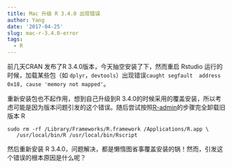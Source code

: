 ```yaml
---
title: Mac 升级 R 3.4.0 出现错误
author: Yang
date: '2017-04-25'
slug: mac-r-3.4.0-error
tags:
  - R
---
```


前几天CRAN 发布了R 3.4.0版本，今天抽空安装了下，然而重启 Rstudio 运行的时候，加载某些包（如 `dplyr`，`devtools`）出现错误`caught segfault  address 0x18, cause 'memory not mapped'`。<!--more-->

重新安装包也不起作用，想到自己升级到R 3.4.0的时候采用的覆盖安装，所以考虑可能是因为版本问题引发的这个错误。随后尝试按照[R-admin](https://cran.r-project.org/doc/manuals/r-release/R-admin.html#Uninstalling-under-macOS)的步骤完全卸载旧版本 R

```
sudo rm -rf /Library/Frameworks/R.framework /Applications/R.app \
   /usr/local/bin/R /usr/local/bin/Rscript
```

然后重新安装 R 3.4.0，问题解决，都是懒惰图省事覆盖安装的锅！然而，引发这个错误的根本原因是什么呢？

